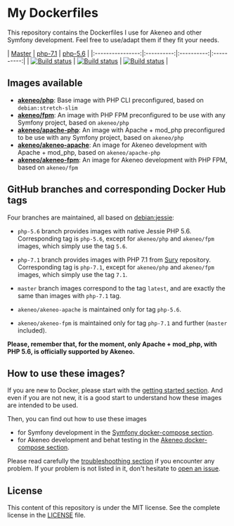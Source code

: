 # My Dockerfiles

This repository contains the Dockerfiles I use for Akeneo and other Symfony development. Feel free to use/adapt them if they fit your needs.

| [Master][Master] | [php-7.1][php-7.1] | [php-5.6][php-5.6] |
|:----------------:|:----------:|:----------:|:----------:|
| [![Build status][Master image]][Master] | [![Build status][php-7.1 image]][php-7.1] | [![Build status][php-5.6 image]][php-5.6] |

  [Master image]: https://travis-ci.org/akeneo/Dockerfiles.svg?branch=master
  [Master]: https://travis-ci.org/akeneo/Dockerfiles/tree/master
  [php-7.1 image]: https://travis-ci.org/akeneo/Dockerfiles.svg?branch=php-7.1
  [php-7.1]: https://travis-ci.org/akeneo/Dockerfiles/tree/php-7.1
  [php-5.6 image]: https://travis-ci.org/akeneo/Dockerfiles.svg?branch=php-5.6
  [php-5.6]: https://travis-ci.org/akeneo/Dockerfiles/tree/php-5.6

## Images available

- [**akeneo/php**](php/README.md): Base image with PHP CLI preconfigured, based on `debian:stretch-slim`
- [**akeneo/fpm**](fpm/README.md): An image with PHP FPM preconfigured to be use with any Symfony project, based on `akeneo/php`
- [**akeneo/apache-php**](apache-php/README.md): An image with Apache + mod_php preconfigured to be use with any Symfony project, based on `akeneo/php`
- [**akeneo/akeneo-apache**](https://github.com/akeneo/Dockerfiles/tree/php-5.6/akeneo-apache/README.md): An image for Akeneo development with Apache + mod_php, based on `akeneo/apache-php`
- [**akeneo/akeneo-fpm**](akeneo-fpm/README.md): An image for Akeneo development with PHP FPM, based on `akeneo/fpm`

## GitHub branches and corresponding Docker Hub tags

Four branches are maintained, all based on [debian:jessie](https://hub.docker.com/_/debian/):

- `php-5.6` branch provides images with native Jessie PHP 5.6. Corresponding tag is `php-5.6`, except for `akeneo/php` and `akeneo/fpm` images, which simply use the tag `5.6`.
- `php-7.1` branch provides images with PHP 7.1 from [Sury](https://deb.sury.org/) repository. Corresponding tag is `php-7.1`, except for `akeneo/php` and `akeneo/fpm` images, which simply use the tag `7.1`.
- `master` branch images correspond to the tag `latest`, and are exactly the same than images with `php-7.1` tag.

- `akeneo/akeneo-apache` is maintained only for tag `php-5.6`.
- `akeneo/akeneo-fpm` is maintained only for tag `php-7.1` and further (`master` included).

**Please, remember that, for the moment, only Apache + mod_php, with PHP 5.6, is officially supported by Akeneo.**

## How to use these images?

If you are new to Docker, please start with the [getting started section](https://github.com/akeneo/Dockerfiles/blob/master/Docs/getting-started.md).
And even if you are not new, it is a good start to understand how these images are intended to be used.

Then, you can find out how to use these images
- for Symfony development in the [Symfony docker-compose section](https://github.com/akeneo/Dockerfiles/blob/master/Docs/symfony/compose.md).
- for Akeneo development and behat testing in the [Akeneo docker-compose section](https://github.com/akeneo/Dockerfiles/blob/master/Docs/akeneo/compose.md).

Please read carefully the [troubleshoothing section](https://github.com/akeneo/Dockerfiles/blob/master/Docs/troubleshooting.md) if you encounter any problem.
If your problem is not listed in it, don't hesitate to [open an issue](https://github.com/akeneo/Dockerfiles/issues).

## License

This content of this repository is under the MIT license. See the complete license in the [LICENSE](https://github.com/akeneo/Dockerfiles/blob/master/LICENSE) file.
